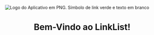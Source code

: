 


![Logo do Aplicativo em PNG.  Símbolo de link verde e texto em branco](https://user-images.githubusercontent.com/100874392/234431490-c909b986-5dc4-4d5e-9b84-2ac9b600f464.png)

<h1 align="center">Bem-Vindo ao LinkList!</h1>
